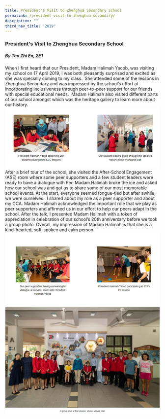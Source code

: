 ```yaml
---
title: President's Visit to Zhenghua Secondary School
permalink: /president-visit-to-zhenghua-secondary/
description: ""
third_nav_title: "2019"
---
```

### President's Visit to Zhenghua Secondary School

##### By Teo Zhi En, 2E1

When I first heard that our President, Madam Halimah Yacob, was visiting my school on 17 April 2019, I was both pleasantly surprised and excited as she was specially coming to my class.  She attended some of the lessons in Zhenghua Secondary and was impressed by the school’s effort at incorporating inclusiveness through peer-to-peer support for our friends with special educational needs.  Madam Halimah also visited different parts of our school amongst which was the heritage gallery to learn more about our history.
![](/images/president%20pic%201.jpg)
After a brief tour of the school, she visited the After-School Engagement (ASE) room where some peer supporters and a few student leaders were ready to have a dialogue with her. Madam Halimah broke the ice and asked how our school was and got us to share some of our most memorable school events. At the start, everyone seemed tongue-tied but after awhile, we were ourselves.  I shared about my role as a peer supporter and about my CCA. Madam Halimah acknowledged the important role that we play as peer supporters and affirmed us in our effort to help our peers adapt in the school. After the talk, I presented Madam Halimah with a token of appreciation in celebration of our school’s 20th anniversary before we took a group photo. Overall, my impression of Madam Halimah is that she is a kind-hearted, soft-spoken and calm person.
![](/images/president%20pic%202.jpg)
![](/images/president%20group%20photo.jpg)